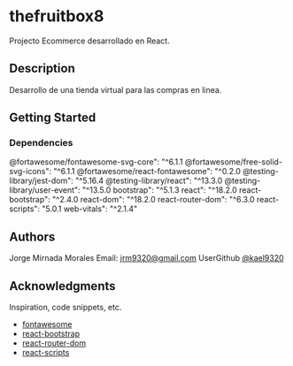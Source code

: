 # thefruitbox8

Projecto Ecommerce desarrollado en React.

## Description

Desarrollo de una tienda virtual para las compras en linea.

## Getting Started

### Dependencies
@fortawesome/fontawesome-svg-core": "^6.1.1
@fortawesome/free-solid-svg-icons": "^6.1.1
@fortawesome/react-fontawesome": "^0.2.0
@testing-library/jest-dom": "^5.16.4
@testing-library/react": "^13.3.0
@testing-library/user-event": "^13.5.0
bootstrap": "^5.1.3
react": "^18.2.0
react-bootstrap": "^2.4.0
react-dom": "^18.2.0
react-router-dom": "^6.3.0
react-scripts": "5.0.1
web-vitals": "^2.1.4"

## Authors

Jorge Mirnada Morales
Email: jrm9320@gmail.com
UserGithub
[@kael9320](https://github.com/kael9320)

## Acknowledgments
Inspiration, code snippets, etc.
* [fontawesome](https://fontawesome.com/v6/docs/web/use-with/react/add-icons#contentHeader)
* [react-bootstrap](https://react-bootstrap.github.io/)
* [react-router-dom](https://www.npmjs.com/package/react-router-dom)
* [react-scripts](https://github.com/facebook/create-react-app/tree/main/packages/react-scripts)